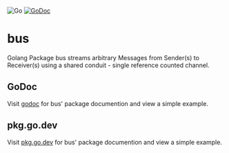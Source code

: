 ![Go](https://github.com/WhisperingChaos/bus/workflows/Go/badge.svg) [![GoDoc](https://godoc.org/github.com/WhisperingChaos/bus?status.svg)](https://godoc.org/github.com/WhisperingChaos/bus)
# bus
Golang Package bus streams arbitrary Messages from Sender(s) to Receiver(s) using a shared conduit - single reference counted channel.
## GoDoc
Visit [godoc](https://godoc.org/github.com/WhisperingChaos/bus) for bus' package documention and view a simple example.
## pkg.go.dev
Visit [pkg.go.dev](https://pkg.go.dev/github.com/WhisperingChaos/bus?tab=doc) for bus' package documention and view a simple example.
